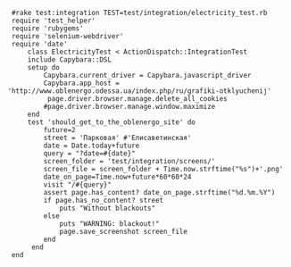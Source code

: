      #rake test:integration TEST=test/integration/electricity_test.rb
     require 'test_helper'
     require 'rubygems'
     require 'selenium-webdriver'
     require 'date'
         class ElectricityTest < ActionDispatch::IntegrationTest
         include Capybara::DSL
         setup do
             Capybara.current_driver = Capybara.javascript_driver
             Capybara.app_host = 'http://www.oblenergo.odessa.ua/index.php/ru/grafiki-otklyuchenij'
              page.driver.browser.manage.delete_all_cookies
             #page.driver.browser.manage.window.maximize
         end
         test 'should_get_to_the_oblenergo_site' do
             future=2 
             street = 'Парковая' #'Елисаветинская'
             date = Date.today+future 
             query = "?date=#{date}"
             screen_folder = 'test/integration/screens/'
             screen_file = screen_folder + Time.now.strftime("%s")+'.png'
             date_on_page=Time.now+future*60*60*24
             visit "/#{query}"
             assert page.has_content? date_on_page.strftime("%d.%m.%Y")
             if page.has_no_content? street   
                 puts "Without blackouts"  
             else
                 puts "WARNING: blackout!"  
                 page.save_screenshot screen_file
             end  		
          end 
     end
